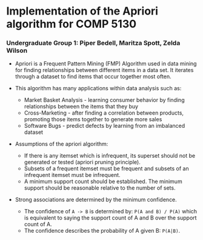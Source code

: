 # Implementation of the Apriori algorithm for COMP 5130
### Undergraduate Group 1: Piper Bedell, Maritza Spott, Zelda Wilson

- Apriori is a Frequent Pattern Mining (FMP) Algorithm used in data mining for finding relationships between different items in a data set. It iterates through a dataset to find items that occur together most often.
- This algorithm has many applications within data analysis such as:
  - Market Basket Analysis - learning consumer behavior by finding relationships between the items that they buy 
  - Cross-Marketing - after finding a correlation between products, promoting those items together to generate more sales
  - Software Bugs - predict defects by learning from an imbalanced dataset

- Assumptions of the apriori algorithm:
  - If there is any itemset which is infrequent, its superset should not be generated or tested (apriori pruning principle).
  - Subsets of a frequent itemset must be frequent and subsets of an infrequent itemset must be infrequent.
  - A minimum support count should be established. The minimum support should be reasonable relative to the number of sets. 

- Strong associations are determined by the minimum confidence.
  - The confidence of `A -> B` is determined by: `P(A and B) / P(A)` which is equivalent to saying the support count of A and B over the support count of A. 
  - The confidence describes the probability of A given B: `P(A|B)`.
